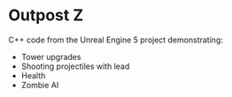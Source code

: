 # Outpost Z

C++ code from the Unreal Engine 5 project demonstrating:
- Tower upgrades
- Shooting projectiles with lead
- Health
- Zombie AI